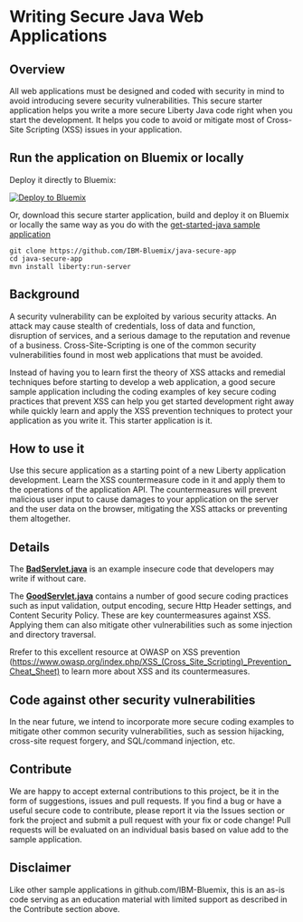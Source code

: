 # Writing Secure Java Web Applications

## Overview
All web applications must be designed and coded with security in mind to avoid introducing severe security vulnerabilities. This secure starter application helps you write a more secure Liberty Java code right when you start the development. It helps you code to avoid or mitigate most of Cross-Site Scripting (XSS) issues in your application.

## Run the application on Bluemix or locally
Deploy it directly to Bluemix:

[![Deploy to Bluemix](https://bluemix.net/deploy/button.png)](https://bluemix.net/deploy?repository=https://github.com/IBM-Bluemix/java-secure-app)

Or, download this secure starter application, build and deploy it on Bluemix or locally the same way as you do with the [get-started-java sample application](https://github.com/IBM-Bluemix/get-started-java)
```
git clone https://github.com/IBM-Bluemix/java-secure-app
cd java-secure-app
mvn install liberty:run-server
```

## Background
A security vulnerability can be exploited by various security attacks. An attack may cause stealth of credentials, loss of data and function, disruption of services, and a serious damage to the reputation and revenue of a business. Cross-Site-Scripting is one of the common security vulnerabilities found in most web applications that must be avoided.

Instead of having you to learn first the theory of XSS attacks and remedial techniques before starting to develop a web application, a good secure sample application including the coding examples of key secure coding practices that prevent XSS can help you get started development right away while quickly learn and apply the XSS prevention techniques to protect your application as you write it. This starter application is it.

## How to use it
Use this secure application as a starting point of a new Liberty application development. Learn the XSS countermeasure code in it and apply them to the operations of the application API. The countermeasures will prevent malicious user input to cause damages to your application on the server and the user data on the browser, mitigating the XSS attacks or preventing them altogether.

## Details		 
The [**BadServlet.java**](src/main/java/secure/web/starter/bad/BadServlet.java) is an example insecure code that developers may write if without care. 

The [**GoodServlet.java**](src/main/java/secure/web/starter/good/GoodServlet.java) contains a number of good secure coding practices such as input validation, output encoding, secure Http Header settings, and Content Security Policy. These are key countermeasures against XSS. Applying them can also mitigate other vulnerabilities such as some injection and directory traversal. 

Rrefer to this excellent resource at OWASP on XSS prevention (https://www.owasp.org/index.php/XSS_(Cross_Site_Scripting)_Prevention_Cheat_Sheet) to learn more about XSS and its countermeasures. 		

## Code against other security vulnerabilities

In the near future, we intend to incorporate more secure coding examples to mitigate other common security vulnerabilities, such as session hijacking, cross-site request forgery, and SQL/command injection, etc.

## Contribute

We are happy to accept external contributions to this project, be it in the form of suggestions, issues and pull requests. If you find a bug or have a useful secure code to contribute, please report it via the Issues section or fork the project and submit a pull request with your fix or code change! Pull requests will be evaluated on an individual basis based on value add to the sample application.

## Disclaimer

Like other sample applications in github.com/IBM-Bluemix, this is an as-is code serving as an education material with limited support as described in the Contribute section above.
